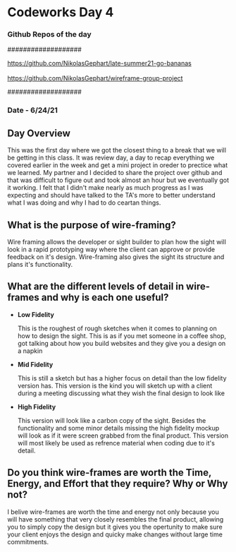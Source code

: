 # Codeworks Day 4

### Github Repos of the day

###################

https://github.com/NikolasGephart/late-summer21-go-bananas
<br></br>
https://github.com/NikolasGephart/wireframe-group-project

###################

### Date - 6/24/21


## Day Overview
This was the first day where we got the closest thing to a break that we will be getting in this class. It was review day, a day to recap everything we covered earlier in the week and get a mini project in oreder to prectice what we learned. My partner and I decided to share the project over github and that was difficult to figure out and took almost an hour but we eventually got it working. I felt that I didn't make nearly as much progress as I was expecting and should have talked to the TA's more to better understand what I was doing and why I had to do ceartan things.


## What is the purpose of wire-framing?

  Wire framing allows the developer or sight builder to plan how the sight will look in a rapid prototyping way where the client can approve or provide feedback on it's design. Wire-framing also gives the sight its structure and plans it's functionality. 

## What are the different levels of detail in wire-frames and why is each one useful?

<ul>
  <li><strong>Low Fidelity</strong></li>
    <p>This is the roughest of rough sketches when it comes to planning on how to design the sight. This is as if you met someone in a coffee shop, got talking about how you build websites and they give you a design on a napkin</p>
  <li><strong>Mid Fidelity</strong></li>
    <p>This is still a sketch but has a higher focus on detail than the low fidelity version has. This version is the kind you will sketch up with a client during a meeting discussing what they wish the final design to look like</p>
  <li><strong>High Fidelity</strong></li>
    <p>This version will look like a carbon copy of the sight. Besides the functionality and some minor details missing the high fidelity mockup will look as if it were screen grabbed from the final product. This version will most likely be used as refrence material when coding due to it's detail.</p>
</ul>

## Do you think wire-frames are worth the Time, Energy, and Effort that they require? Why or Why not?

  I belive wire-frames are worth the time and energy not only because you will have something that very closely resembles the final product, allowing you to simply copy the design but it gives you the opertunity to make sure your client enjoys the design and quicky make changes without large time commitments.